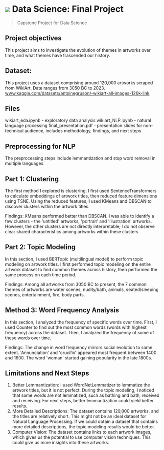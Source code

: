 # ![](https://ga-dash.s3.amazonaws.com/production/assets/logo-9f88ae6c9c3871690e33280fcf557f33.png) Data Science: Final Project

> Capstone Project for Data Science

## Project objectives
This project aims to investigate the evolution of themes in artworks over time, and what themes have trascended our history.

## Dataset:
This project uses a dataset comprising around 120,000 artworks scraped from WikiArt.
Date ranges from 3050 BC to 2023.
www.kaggle.com/datasets/antoinegruson/-wikiart-all-images-120k-link

## Files
wikiart_eda.ipynb - exploratory data analysis
wikiart_NLP.ipynb - natural language processing
final_presentation.pdf - presentation slides for non-technical audience, includes methodology, findings, and next steps

## Preprocessing for NLP
The preprocessing steps include lemmantization and stop word removal in multiple languages.

## Part 1: Clustering

The first method I explored is clustering. I first used SentenceTransformers to calculate embeddings of artwork titles, then reduced feature dimensions using TSNE. Using the reduced features, I used KMeans and DBSCAN to discover clusters within the artwork titles.

Findings: KMeans performed better than DBSCAN. I was able to identify a few clusters - the 'untitled' artworks, 'portrait' and 'illustration' artworks. However, the other clusters are not directly interpretable; I do not observe clear shared characteristics among artworks within these clusters.

## Part 2: Topic Modeling

In this section, I used BERTopic (multilingual model) to perform topic modeling on artwork titles. I first performed topic modeling on the entire artwork dataset to find common themes across history, then performed the same process on each time period. 

Findings: Among all artworks from 3050 BC to present, the 7 common themes of artworks are water scenes, nudity/bath, animals, seated/sleeping scenes, entertainment, fire, body parts.

## Method 3: Word Frequency Analysis

In this section, I analyzed the frequency of specific words over time. First, I used Counter to find out the most common words (words with highest frequency) across the dataset. Then, I analyzed the frequency of some of these words over time. 

Findings: The change in word frequency mirrors social evolution to some extent. 'Annunciation' and 'crucifix' appeared most frequent between 1400 and 1600. The word 'woman' started gaining popularity in the late 1800s. 

## Limitations and Next Steps

1. Better Lemmantization: I used WordNetLemmatizer to lemmatize the artwork titles, but it is not perfect. During the topic modeling, I noticed that some words are not lemmatized, such as bathing and bath, received and receiving. For next steps, better lemmantization could yield better results.
2. More Detailed Descriptions: The dataset contains 120,000 artworks, and the titles are relatively short. This might not be an ideal dataset for Natural Language Processing. If we could obtain a dataset that contains more detailed descriptions, the topic modeling results would be better.
3. Computer Vision: The dataset contains links to each artwork images, which gives us the potential to use computer vision techniques. This could give us more insights into these artworks.

